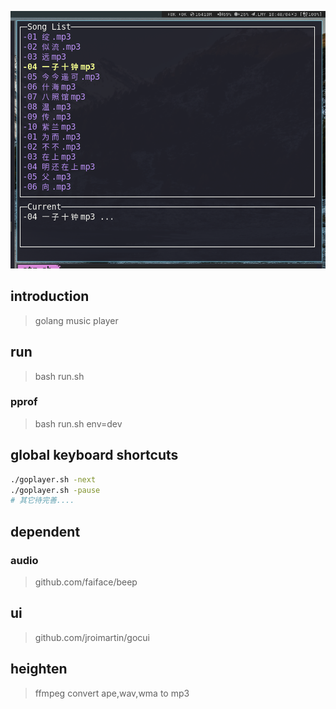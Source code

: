 ![snapshot](./player.png)

## introduction 
> golang music player


## run
> bash run.sh

### pprof
> bash run.sh env=dev


## global keyboard shortcuts
```sh
./goplayer.sh -next
./goplayer.sh -pause
# 其它待完善....
```




## dependent
### audio
> github.com/faiface/beep

## ui
> github.com/jroimartin/gocui


## heighten
> ffmpeg convert ape,wav,wma to mp3



